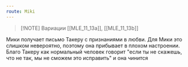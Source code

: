 ```yaml
---
route: Miki
---
```


> [!NOTE] Вариации
> [[MLE_11_13a]], [[MLE_11_13b]]

Мики получает письмо Такеру с признаниями в любви. Для Мики это слишком невероятно, поэтому она прибывает в плохом настроении. Благо Такеру как нормальный человек говорит "если ты не скажешь, что не так, мы не сможем это исправить" и она чинится